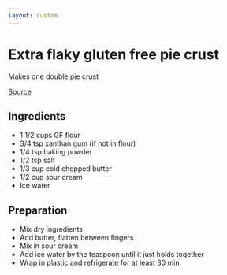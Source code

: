 ```yaml
---
layout: custom
---
```


# Extra flaky gluten free pie crust
Makes one double pie crust

[Source](https://glutenfreeonashoestring.com/extra-flaky-gluten-free-sour-cream-pie-crust/)

## Ingredients
* 1 1/2 cups GF flour
* 3/4 tsp xanthan gum (if not in flour)
* 1/4 tsp baking powder
* 1/2 tsp salt
* 1/3 cup cold chopped butter
* 1/2 cup sour cream
* Ice water

## Preparation
* Mix dry ingredients
* Add butter, flatten between fingers
* Mix in sour cream
* Add ice water by the teaspoon until it just holds together
* Wrap in plastic and refrigerate for at least 30 min
